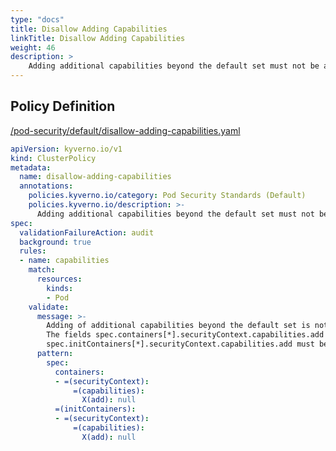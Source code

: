 ```yaml
---
type: "docs"
title: Disallow Adding Capabilities
linkTitle: Disallow Adding Capabilities
weight: 46
description: >
    Adding additional capabilities beyond the default set must not be allowed.
---
```


## Policy Definition
<a href="https://github.com/kyverno/policies/raw/main//pod-security/default/disallow-adding-capabilities.yaml" target="-blank">/pod-security/default/disallow-adding-capabilities.yaml</a>

```yaml
apiVersion: kyverno.io/v1
kind: ClusterPolicy
metadata:
  name: disallow-adding-capabilities
  annotations:
    policies.kyverno.io/category: Pod Security Standards (Default)
    policies.kyverno.io/description: >-
      Adding additional capabilities beyond the default set must not be allowed.
spec:
  validationFailureAction: audit
  background: true
  rules:
  - name: capabilities
    match:
      resources:
        kinds:
        - Pod
    validate:
      message: >-
        Adding of additional capabilities beyond the default set is not allowed.
        The fields spec.containers[*].securityContext.capabilities.add and 
        spec.initContainers[*].securityContext.capabilities.add must be empty.
      pattern:
        spec:
          containers:
          - =(securityContext):
              =(capabilities):
                X(add): null
          =(initContainers):
          - =(securityContext):
              =(capabilities):
                X(add): null

```
